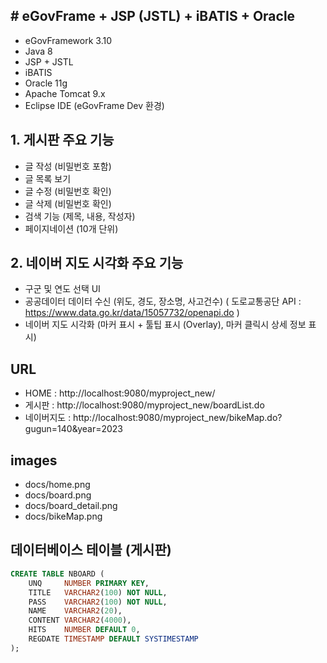 
## # eGovFrame + JSP (JSTL) + iBATIS + Oracle
- eGovFramework 3.10
- Java 8
- JSP + JSTL
- iBATIS 
- Oracle 11g 
- Apache Tomcat 9.x 
- Eclipse IDE (eGovFrame Dev 환경)



## 1. 게시판 주요 기능
- 글 작성 (비밀번호 포함)
- 글 목록 보기
- 글 수정 (비밀번호 확인)
- 글 삭제 (비밀번호 확인)
- 검색 기능 (제목, 내용, 작성자)
- 페이지네이션 (10개 단위)



## 2. 네이버 지도 시각화 주요 기능
- 구군 및 연도 선택 UI
- 공공데이터 데이터 수신 (위도, 경도, 장소명, 사고건수)
  ( 도로교통공단 API : https://www.data.go.kr/data/15057732/openapi.do ) 
- 네이버 지도 시각화 (마커 표시 + 툴팁 표시 (Overlay), 마커 클릭시 상세 정보 표시)



## URL
- HOME : http://localhost:9080/myproject_new/
- 게시판 : http://localhost:9080/myproject_new/boardList.do
- 네이버지도 : http://localhost:9080/myproject_new/bikeMap.do?gugun=140&year=2023



## images 
- docs/home.png
- docs/board.png
- docs/board_detail.png
- docs/bikeMap.png



## 데이터베이스 테이블 (게시판)
```sql
CREATE TABLE NBOARD (
    UNQ     NUMBER PRIMARY KEY,
    TITLE   VARCHAR2(100) NOT NULL,
    PASS    VARCHAR2(100) NOT NULL,
    NAME    VARCHAR2(20),
    CONTENT VARCHAR2(4000),
    HITS    NUMBER DEFAULT 0,
    REGDATE TIMESTAMP DEFAULT SYSTIMESTAMP
);


